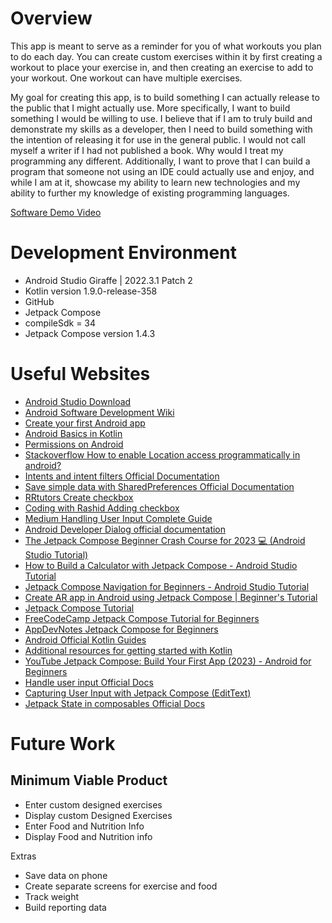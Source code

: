 # Overview

This app is meant to serve as a reminder for you of what workouts you plan to do each day. You can create custom exercises within it by first creating a workout to place your exercise in, and then creating an exercise to add to your workout. One workout can have multiple exercises. 

My goal for creating this app, is to build something I can actually release to the public that I might actually use. More specifically, I want to build something I would be willing to use. I believe that if I am to truly build and demonstrate my skills as a developer, then I need to build something with the intention of releasing it for use in the general public. I would not call myself a writer if I had not published a book. Why would I treat my programming any different. Additionally, I want to prove that I can build a program that someone not using an IDE could actually use and enjoy, and while I am at it, showcase my ability to learn new technologies and my ability to further my knowledge of existing programming languages. 

[Software Demo Video](https://youtu.be/wD3lYkHlI8U)

# Development Environment

- Android Studio Giraffe | 2022.3.1 Patch 2
- Kotlin version 1.9.0-release-358
- GitHub
- Jetpack Compose
- compileSdk = 34
- Jetpack Compose version 1.4.3


# Useful Websites

* [Android Studio Download](https://developer.android.com/studio)
* [Android Software Development Wiki](https://en.wikipedia.org/wiki/Android_software_development)
* [Create your first Android app](https://developer.android.com/codelabs/basic-android-kotlin-compose-first-app#0)
* [Android Basics in Kotlin](https://developer.android.com/courses/android-basics-kotlin/course)
* [Permissions on Android](https://developer.android.com/guide/topics/permissions/overview)
* [Stackoverflow How to enable Location access programmatically in android?](https://stackoverflow.com/questions/25175522/how-to-enable-location-access-programmatically-in-android)
* [Intents and intent filters Official Documentation](https://developer.android.com/guide/components/intents-filters)
* [Save simple data with SharedPreferences Official Documentation](https://developer.android.com/training/data-storage/shared-preferences)
* [RRtutors Create checkbox](https://rrtutors.com/tutorials/How-to-create-checkbox-with-Jetpack-compose)
* [Coding with Rashid Adding checkbox](https://codingwithrashid.com/how-to-add-checkbox-in-android-jetpack-compose/)
* [Medium Handling User Input Complete Guide](https://medium.com/@android-world/handling-user-input-in-jetpack-compose-a-complete-guide-203b275a6a03)
* [Android Developer Dialog official documentation](https://developer.android.com/jetpack/compose/components/dialog)
* [The Jetpack Compose Beginner Crash Course for 2023 💻 (Android Studio Tutorial)](https://youtu.be/6_wK_Ud8--0?si=EoVejQXPLfpicICd)
* [How to Build a Calculator with Jetpack Compose - Android Studio Tutorial](https://www.youtube.com/watch?v=-aTcFJWxEQA&t=17s)
* [Jetpack Compose Navigation for Beginners - Android Studio Tutorial](https://www.youtube.com/watch?v=4gUeyNkGE3g)
* [Create AR app in Android using Jetpack Compose | Beginner's Tutorial](https://www.youtube.com/watch?v=rb5m0Py8y1s)
* [Jetpack Compose Tutorial](https://developer.android.com/jetpack/compose/tutorial)
* [FreeCodeCamp Jetpack Compose Tutorial for Beginners](https://www.freecodecamp.org/news/jetpack-compose-beginner-tutorial-composables-recomposition/)
* [AppDevNotes Jetpack Compose for Beginners](https://appdevnotes.com/complete-jetpack-compose-tutorial-for-beginners/)
* [Android Official Kotlin Guides](https://developer.android.com/kotlin/)
* [Additional resources for getting started with Kotlin](https://developer.android.com/kotlin/getting-started-resources)
* [YouTube Jetpack Compose: Build Your First App (2023) - Android for Beginners](https://www.youtube.com/watch?v=uy6ZQRrll4E)
* [Handle user input Official Docs](https://developer.android.com/jetpack/compose/text/user-input)
* [Capturing User Input with Jetpack Compose (EditText)](https://youtu.be/O_MmOP5fjUg?si=2QOW_0GJMw8goCnn)
* [Jetpack State in composables Official Docs](https://developer.android.com/jetpack/compose/state#state-in-composables)


# Future Work
## Minimum Viable Product
* Enter custom designed exercises
* Display custom Designed Exercises
* Enter Food and Nutrition Info
* Display Food and Nutrition info

Extras
* Save data on phone
* Create separate screens for exercise and food
* Track weight 
* Build reporting data